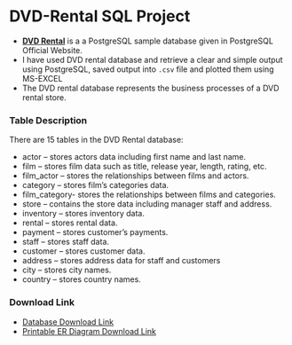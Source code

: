 # DVD-Rental SQL Project
- [**DVD Rental**](https://www.postgresqltutorial.com/postgresql-sample-database/) is a a PostgreSQL sample database given in PostgreSQL Official Website.
- I have used DVD rental database and retrieve a clear and simple output using PostgreSQL, saved output into `.csv` file and plotted them using MS-EXCEL
- The DVD rental database represents the business processes of a DVD rental store.

### Table Description
There are 15 tables in the DVD Rental database:
- actor – stores actors data including first name and last name.
- film – stores film data such as title, release year, length, rating, etc.
- film_actor – stores the relationships between films and actors.
- category – stores film’s categories data.
- film_category- stores the relationships between films and categories.
- store – contains the store data including manager staff and address.
- inventory – stores inventory data.
- rental – stores rental data.
- payment – stores customer’s payments.
- staff – stores staff data.
- customer – stores customer data.
- address – stores address data for staff and customers
- city – stores city names.
- country – stores country names.

### Download Link
- [Database Download Link](https://sp.postgresqltutorial.com/wp-content/uploads/2019/05/dvdrental.zip)
- [Printable ER Diagram Download Link](https://sp.postgresqltutorial.com/wp-content/uploads/2018/03/printable-postgresql-sample-database-diagram.pdf)

